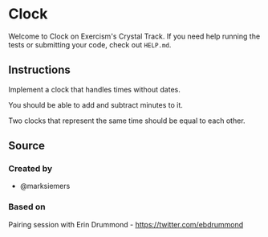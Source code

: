 # Clock

Welcome to Clock on Exercism's Crystal Track.
If you need help running the tests or submitting your code, check out `HELP.md`.

## Instructions

Implement a clock that handles times without dates.

You should be able to add and subtract minutes to it.

Two clocks that represent the same time should be equal to each other.

## Source

### Created by

- @marksiemers

### Based on

Pairing session with Erin Drummond - https://twitter.com/ebdrummond